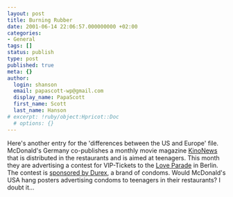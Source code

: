 ```yaml
---
layout: post
title: Burning Rubber
date: 2001-06-14 22:06:57.000000000 +02:00
categories:
- General
tags: []
status: publish
type: post
published: true
meta: {}
author:
  login: shanson
  email: papascott-wp@gmail.com
  display_name: PapaScott
  first_name: Scott
  last_name: Hanson
# excerpt: !ruby/object:Hpricot::Doc
  # options: {}
---
```

<p>Here's another entry for the 'differences between the US and Europe' file. McDonald's Germany co-publishes a monthly movie magazine <a href="http://www.kinonews.de">KinoNews</a> that is distributed in the restaurants and is aimed at teenagers. This month they are advertising a contest for VIP-Tickets to the <a href="http://www.loveparade.de">Love Parade</a> in Berlin. The contest is <a href="http://www.durex.de/de/htm/durex_news.html">sponsored by Durex</a>, a brand of condoms. Would McDonald's USA hang posters advertising condoms to teenagers in their restaurants? I doubt it...</p>

